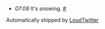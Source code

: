 <html><body><ul class="loudtwitter"><li><em>07:08</em> It's snowing. <a href="http://twitter.com/merrill517/statuses/1234062374">#</a></li></ul>Automatically shipped by <a href="http://www.loudtwitter.com">LoudTwitter</a><img src="http://1234062374.data.loudtwitter.com/72113269833264258" width="1" height="1" border="0" style="display:none;"></body></html>
